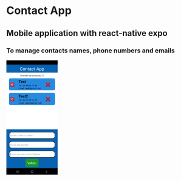# Contact App

## Mobile application with react-native expo

### To manage contacts names, phone numbers and emails


<img src="./screen.jpg" height="300">
